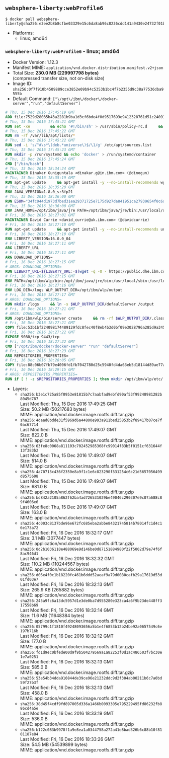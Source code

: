 ## `websphere-liberty:webProfile6`

```console
$ docker pull websphere-liberty@sha256:e3ee2b8b8cfbe03329e15c6da8ab96c8236cdd141a9430e24732f01b8cad1ef6
```

-	Platforms:
	-	linux; amd64

### `websphere-liberty:webProfile6` - linux; amd64

-	Docker Version: 1.12.3
-	Manifest MIME: `application/vnd.docker.distribution.manifest.v2+json`
-	Total Size: **230.0 MB (229997798 bytes)**  
	(compressed transfer size, not on-disk size)
-	Image ID: `sha256:0f7f910b4509889cce3852e09b94c5353b1bc4f7b2355d9c38a77536dba9555b`
-	Default Command: `["\/opt\/ibm\/docker\/docker-server","run","defaultServer"]`

```dockerfile
# Thu, 15 Dec 2016 17:45:19 GMT
ADD file:7529d28035b43a2281b9ba1d3cf6bde4f0d9517693e9412328761d51c24091b4 in / 
# Thu, 15 Dec 2016 17:45:21 GMT
RUN set -xe 		&& echo '#!/bin/sh' > /usr/sbin/policy-rc.d 	&& echo 'exit 101' >> /usr/sbin/policy-rc.d 	&& chmod +x /usr/sbin/policy-rc.d 		&& dpkg-divert --local --rename --add /sbin/initctl 	&& cp -a /usr/sbin/policy-rc.d /sbin/initctl 	&& sed -i 's/^exit.*/exit 0/' /sbin/initctl 		&& echo 'force-unsafe-io' > /etc/dpkg/dpkg.cfg.d/docker-apt-speedup 		&& echo 'DPkg::Post-Invoke { "rm -f /var/cache/apt/archives/*.deb /var/cache/apt/archives/partial/*.deb /var/cache/apt/*.bin || true"; };' > /etc/apt/apt.conf.d/docker-clean 	&& echo 'APT::Update::Post-Invoke { "rm -f /var/cache/apt/archives/*.deb /var/cache/apt/archives/partial/*.deb /var/cache/apt/*.bin || true"; };' >> /etc/apt/apt.conf.d/docker-clean 	&& echo 'Dir::Cache::pkgcache ""; Dir::Cache::srcpkgcache "";' >> /etc/apt/apt.conf.d/docker-clean 		&& echo 'Acquire::Languages "none";' > /etc/apt/apt.conf.d/docker-no-languages 		&& echo 'Acquire::GzipIndexes "true"; Acquire::CompressionTypes::Order:: "gz";' > /etc/apt/apt.conf.d/docker-gzip-indexes 		&& echo 'Apt::AutoRemove::SuggestsImportant "false";' > /etc/apt/apt.conf.d/docker-autoremove-suggests
# Thu, 15 Dec 2016 17:45:22 GMT
RUN rm -rf /var/lib/apt/lists/*
# Thu, 15 Dec 2016 17:45:22 GMT
RUN sed -i 's/^#\s*\(deb.*universe\)$/\1/g' /etc/apt/sources.list
# Thu, 15 Dec 2016 17:45:23 GMT
RUN mkdir -p /run/systemd && echo 'docker' > /run/systemd/container
# Thu, 15 Dec 2016 17:45:24 GMT
CMD ["/bin/bash"]
# Thu, 15 Dec 2016 18:34:24 GMT
MAINTAINER Dinakar Guniguntala <dinakar.g@in.ibm.com> (@dinogun)
# Thu, 15 Dec 2016 18:35:19 GMT
RUN apt-get update     && apt-get install -y --no-install-recommends wget ca-certificates     && rm -rf /var/lib/apt/lists/*
# Thu, 15 Dec 2016 18:35:20 GMT
ENV JAVA_VERSION=1.8.0_sr3fp21
# Thu, 15 Dec 2016 18:36:00 GMT
RUN ESUM="34fc944d1973d7bed31ea29371725e7175d927da841951ca27939654f0c6accf"     && BASE_URL="https://public.dhe.ibm.com/ibmdl/export/pub/systems/cloud/runtimes/java/meta/"     && YML_FILE="jre/linux/x86_64/index.yml"     && wget -q -U UA_IBM_JAVA_Docker -O /tmp/index.yml $BASE_URL/$YML_FILE     && JAVA_URL=$(cat /tmp/index.yml | sed -n '/'$JAVA_VERSION'/{n;p}' | sed -n 's/\s*uri:\s//p' | tr -d '\r')     && wget -q -U UA_IBM_JAVA_Docker -O /tmp/ibm-java.bin $JAVA_URL     && echo "$ESUM  /tmp/ibm-java.bin" | sha256sum -c -     && echo "INSTALLER_UI=silent" > /tmp/response.properties     && echo "USER_INSTALL_DIR=/opt/ibm/java" >> /tmp/response.properties     && echo "LICENSE_ACCEPTED=TRUE" >> /tmp/response.properties     && mkdir -p /opt/ibm     && chmod +x /tmp/ibm-java.bin     && /tmp/ibm-java.bin -i silent -f /tmp/response.properties     && rm -f /tmp/response.properties     && rm -f /tmp/index.yml     && rm -f /tmp/ibm-java.bin
# Thu, 15 Dec 2016 18:36:00 GMT
ENV JAVA_HOME=/opt/ibm/java/jre PATH=/opt/ibm/java/jre/bin:/usr/local/sbin:/usr/local/bin:/usr/sbin:/usr/bin:/sbin:/bin
# Fri, 16 Dec 2016 18:27:01 GMT
MAINTAINER David Currie <david_currie@uk.ibm.com> (@davidcurrie)
# Fri, 16 Dec 2016 18:27:10 GMT
RUN apt-get update     && apt-get install -y --no-install-recommends unzip     && rm -rf /var/lib/apt/lists/*
# Fri, 16 Dec 2016 18:27:10 GMT
ENV LIBERTY_VERSION=16.0.0_04
# Fri, 16 Dec 2016 18:27:11 GMT
ARG LIBERTY_URL
# Fri, 16 Dec 2016 18:27:11 GMT
ARG DOWNLOAD_OPTIONS=
# Fri, 16 Dec 2016 18:27:15 GMT
# ARGS: DOWNLOAD_OPTIONS=
RUN LIBERTY_URL=${LIBERTY_URL:-$(wget -q -O - https://public.dhe.ibm.com/ibmdl/export/pub/software/websphere/wasdev/downloads/wlp/index.yml  | grep $LIBERTY_VERSION -A 6 | sed -n 's/\s*kernel:\s//p' | tr -d '\r' )}      && wget $DOWNLOAD_OPTIONS $LIBERTY_URL -U UA-IBM-WebSphere-Liberty-Docker -O /tmp/wlp.zip     && unzip -q /tmp/wlp.zip -d /opt/ibm     && rm /tmp/wlp.zip
# Fri, 16 Dec 2016 18:27:15 GMT
ENV PATH=/opt/ibm/wlp/bin:/opt/ibm/java/jre/bin:/usr/local/sbin:/usr/local/bin:/usr/sbin:/usr/bin:/sbin:/bin
# Fri, 16 Dec 2016 18:27:16 GMT
ENV LOG_DIR=/logs WLP_OUTPUT_DIR=/opt/ibm/wlp/output
# Fri, 16 Dec 2016 18:27:17 GMT
# ARGS: DOWNLOAD_OPTIONS=
RUN mkdir /logs     && ln -s $WLP_OUTPUT_DIR/defaultServer /output     && ln -s /opt/ibm/wlp/usr/servers/defaultServer /config
# Fri, 16 Dec 2016 18:27:21 GMT
# ARGS: DOWNLOAD_OPTIONS=
RUN /opt/ibm/wlp/bin/server create     && rm -rf $WLP_OUTPUT_DIR/.classCache /output/workarea
# Fri, 16 Dec 2016 18:27:21 GMT
COPY file:53b1bf224098174489129fdc8fec40f8eb4b3d0bf09e3028796a285d9a3457f1 in /opt/ibm/docker/ 
# Fri, 16 Dec 2016 18:27:22 GMT
EXPOSE 9080/tcp 9443/tcp
# Fri, 16 Dec 2016 18:27:22 GMT
CMD ["/opt/ibm/docker/docker-server" "run" "defaultServer"]
# Fri, 16 Dec 2016 18:27:23 GMT
ARG REPOSITORIES_PROPERTIES=
# Fri, 16 Dec 2016 18:28:05 GMT
COPY file:88c06b07fb79e4006fd1fb7042780d25c5940fd4da63eb5d18144d89ae77aa37 in /config/ 
# Fri, 16 Dec 2016 18:29:15 GMT
# ARGS: REPOSITORIES_PROPERTIES=
RUN if [ ! -z $REPOSITORIES_PROPERTIES ]; then mkdir /opt/ibm/wlp/etc/     && echo $REPOSITORIES_PROPERTIES > /opt/ibm/wlp/etc/repositories.properties; fi     && installUtility install --acceptLicense     collectiveMember-1.0 monitor-1.0 webCache-1.0 ldapRegistry-3.0 appSecurity-2.0 localConnector-1.0 restConnector-1.0 ssl-1.0 sessionDatabase-1.0     appSecurity-1.0 blueprint-1.0 concurrent-1.0 oauth-2.0 osgiConsole-1.0 serverStatus-1.0 wab-1.0 timedOperations-1.0     webProfile-6.0     && if [ ! -z $REPOSITORIES_PROPERTIES ] ; then rm /opt/ibm/wlp/etc/repositories.properties; fi     && rm -rf /output/workarea /output/logs
```

-	Layers:
	-	`sha256:b3e1c725a85f0953e81815b7c7aabfad9ebfd90af53f99248981282b8045d787`  
		Last Modified: Thu, 15 Dec 2016 17:49:25 GMT  
		Size: 50.2 MB (50217683 bytes)  
		MIME: application/vnd.docker.image.rootfs.diff.tar.gzip
	-	`sha256:4daad8bdde31f5969d6a44800e993a911bed25853b2f89417b07ce7f0ac67714`  
		Last Modified: Thu, 15 Dec 2016 17:49:07 GMT  
		Size: 822.0 B  
		MIME: application/vnd.docker.image.rootfs.diff.tar.gzip
	-	`sha256:63fe8c0068a811103c702452985368fc99014f83b5f0151cf631644f13f383b2`  
		Last Modified: Thu, 15 Dec 2016 17:49:07 GMT  
		Size: 514.0 B  
		MIME: application/vnd.docker.image.rootfs.diff.tar.gzip
	-	`sha256:4a70713c436f2350e8a9f1c1e6c823290f331254c6c21d5657056499d8575608`  
		Last Modified: Thu, 15 Dec 2016 17:49:07 GMT  
		Size: 681.0 B  
		MIME: application/vnd.docker.image.rootfs.diff.tar.gzip
	-	`sha256:bd842a2105a862f62ba4ad726531029be49046c290307e9c07a688c89f4606e6`  
		Last Modified: Thu, 15 Dec 2016 17:49:07 GMT  
		Size: 163.0 B  
		MIME: application/vnd.docker.image.rootfs.diff.tar.gzip
	-	`sha256:4c003c8137bde96e672fc685eba2abbe84321745814b78014fc1d4c16e173a72`  
		Last Modified: Fri, 16 Dec 2016 18:32:17 GMT  
		Size: 3.1 MB (3077447 bytes)  
		MIME: application/vnd.docker.image.rootfs.diff.tar.gzip
	-	`sha256:0d2b1036110e488069e9d146be0d87151884980f22f5002d79e74f6f8ac946d1`  
		Last Modified: Fri, 16 Dec 2016 18:32:32 GMT  
		Size: 110.2 MB (110244567 bytes)  
		MIME: application/vnd.docker.image.rootfs.diff.tar.gzip
	-	`sha256:d06e4f0c1b18220fc461b6ddd52aeaf9a79d0080cafb29a17619d53d01fd03e7`  
		Last Modified: Fri, 16 Dec 2016 18:32:13 GMT  
		Size: 265.9 KB (265882 bytes)  
		MIME: application/vnd.docker.image.rootfs.diff.tar.gzip
	-	`sha256:245a9fc6a13dc5957d1e3de0ba7d955280e323ca4a6f9b23de448ff317558b69`  
		Last Modified: Fri, 16 Dec 2016 18:32:14 GMT  
		Size: 11.6 MB (11648384 bytes)  
		MIME: application/vnd.docker.image.rootfs.diff.tar.gzip
	-	`sha256:05799c1f1810f49248093656a5b1e4f6853b12b24be92a0657549c6e197b716b`  
		Last Modified: Fri, 16 Dec 2016 18:32:12 GMT  
		Size: 177.0 B  
		MIME: application/vnd.docker.image.rootfs.diff.tar.gzip
	-	`sha256:fd1d9ec0bfede00d9f9b504279569a1a82253f0d1ac486503f7bc30e1e7a0251`  
		Last Modified: Fri, 16 Dec 2016 18:32:13 GMT  
		Size: 585.0 B  
		MIME: application/vnd.docker.image.rootfs.diff.tar.gzip
	-	`sha256:53e54b34dda910844de39ce96e21232ddc9d2f304ab00211b6c7a0bd59f27b3f`  
		Last Modified: Fri, 16 Dec 2016 18:32:13 GMT  
		Size: 458.0 B  
		MIME: application/vnd.docker.image.rootfs.diff.tar.gzip
	-	`sha256:38d45f4cdf9fd897005d336a1466b0093305e795229495fd86232fb886cd4a5e`  
		Last Modified: Fri, 16 Dec 2016 18:33:19 GMT  
		Size: 536.0 B  
		MIME: application/vnd.docker.image.rootfs.diff.tar.gzip
	-	`sha256:b122c083b9978f1a9e8ea1a0344758a272a41e8bad326b6c88b10f8101187e84`  
		Last Modified: Fri, 16 Dec 2016 18:33:26 GMT  
		Size: 54.5 MB (54539899 bytes)  
		MIME: application/vnd.docker.image.rootfs.diff.tar.gzip

